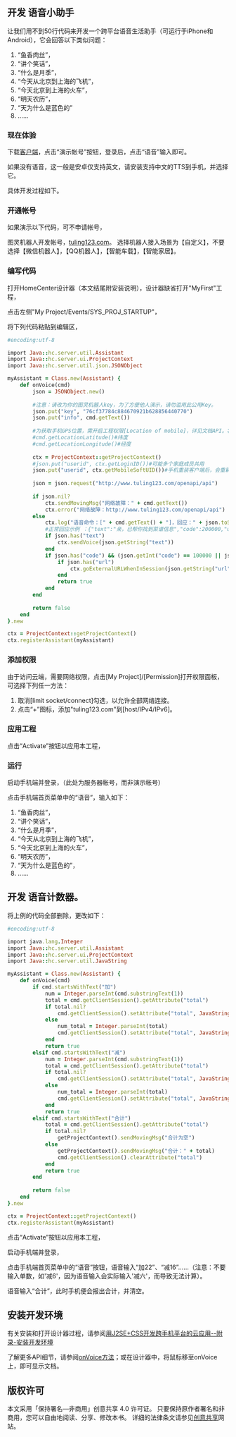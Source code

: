 ## 开发 语音小助手

让我们用不到50行代码来开发一个跨平台语音生活助手（可运行于iPhone和Android），它会回答以下类似问题：
1. “鱼香肉丝”，
2. “讲个笑话”，
3. “什么是月季”，
4. “今天从北京到上海的飞机”，
5. “今天北京到上海的火车”，
6. “明天农历”，
7. “天为什么是蓝色的”
8. ......

### 现在体验
下载[客户端](https://github.com/javalovercn/client)，点击“演示帐号”按钮，登录后，点击“语音”输入即可。

如果没有语音，这一般是安卓仅支持英文，请安装支持中文的TTS到手机，并选择它。

具体开发过程如下。

### 开通帐号
如果演示以下代码，可不申请帐号，

图灵机器人开发帐号，[tuling123.com](http://www.tuling123.com)。
选择机器人接入场景为【自定义】，不要选择【微信机器人】，【QQ机器人】，【智能车载】，【智能家居】。

### 编写代码
打开HomeCenter设计器（本文结尾附安装说明），设计器缺省打开&quot;MyFirst&quot;工程，

点击左侧"My Project/Events/SYS_PROJ_STARTUP"，

将下列代码粘贴到编辑区，

```ruby
#encoding:utf-8

import Java::hc.server.util.Assistant
import Java::hc.server.ui.ProjectContext
import Java::hc.server.util.json.JSONObject

myAssistant = Class.new(Assistant) {
	def onVoice(cmd)
		json = JSONObject.new()
		
		#注意：请改为你的图灵机器人key，为了方便他人演示，请勿滥用此公用Key。
		json.put("key", "76cf37784c884670921b628856440770")
		json.put("info", cmd.getText())
		
		#为获取手机GPS位置，需开启工程权限[Location of mobile]，详见文档API。将鼠标移至方法上即可获得文档。
		#cmd.getLocationLatitude()#纬度
		#cmd.getLocationLongitude()#经度
		
		ctx = ProjectContext::getProjectContext()
		#json.put("userid", ctx.getLoginID())#可能多个家庭成员共用
		json.put("userid", ctx.getMobileSoftUID())#手机重装客户端后，会重新分配SoftUID，但不会出现家庭成员共用
		
		json = json.request("http://www.tuling123.com/openapi/api")
		
		if json.nil?
			ctx.sendMovingMsg("网络故障：" + cmd.getText())
			ctx.error("网络故障：http://www.tuling123.com/openapi/api")
		else
			ctx.log("语音命令：[" + cmd.getText() + "]，回应：" + json.toString())
			#正常回应示例 ：{"text":"亲，已帮你找到菜谱信息","code":200000,"url":"http://homecenter.mobi/abc"}
			if json.has("text")
				ctx.sendVoice(json.getString("text"))
			end
			if json.has("code") && (json.getInt("code") == 100000 || json.getInt("code") == 200000)
				if json.has("url")
					ctx.goExternalURLWhenInSession(json.getString("url"))
				end
				return true
			end
		end
		
		return false
	end
}.new

ctx = ProjectContext::getProjectContext()
ctx.registerAssistant(myAssistant)
```

### 添加权限
由于访问云端，需要网络权限，点击[My Project]/[Permission]打开权限面板，可选择下列任一方法：
1. 取消[limit socket/connect]勾选，以允许全部网络连接。
2. 点击“+”图标，添加"tuling123.com"到[host/IPv4/IPv6]。

### 应用工程
点击“Activate”按钮以应用本工程，

### 运行
启动手机端并登录，（此处为服务器帐号，而非演示帐号）

点击手机端首页菜单中的“语音”，输入如下：
1. “鱼香肉丝”，
2. “讲个笑话”，
3. “什么是月季”，
4. “今天从北京到上海的飞机”，
5. “今天北京到上海的火车”，
6. “明天农历”，
7. “天为什么是蓝色的”，
8. ......

## 开发 语音计数器。

将上例的代码全部删除，更改如下：

```ruby
#encoding:utf-8

import java.lang.Integer
import Java::hc.server.util.Assistant
import Java::hc.server.ui.ProjectContext
import Java::hc.server.util.JavaString

myAssistant = Class.new(Assistant) {
	def onVoice(cmd)
		if cmd.startsWithText("加")
			num = Integer.parseInt(cmd.substringText(1))
			total = cmd.getClientSession().getAttribute("total")
			if total.nil?
				cmd.getClientSession().setAttribute("total", JavaString.valueOf(num))
			else
				num_total = Integer.parseInt(total)
				cmd.getClientSession().setAttribute("total", JavaString.valueOf(num_total + num))
			end
			return true
		elsif cmd.startsWithText("减")
			num = Integer.parseInt(cmd.substringText(1))
			total = cmd.getClientSession().getAttribute("total")
			if total.nil?
				cmd.getClientSession().setAttribute("total", JavaString.valueOf(num))
			else
				num_total = Integer.parseInt(total)
				cmd.getClientSession().setAttribute("total", JavaString.valueOf(num_total - num))
			end
			return true
		elsif cmd.startsWithText("合计")
			total = cmd.getClientSession().getAttribute("total")
			if total.nil?
				getProjectContext().sendMovingMsg("合计为空")
			else
				getProjectContext().sendMovingMsg("合计：" + total)
				cmd.getClientSession().clearAttribute("total")
			end
			return true
		end
		
		return false
	end
}.new

ctx = ProjectContext::getProjectContext()
ctx.registerAssistant(myAssistant)
```

点击“Activate”按钮以应用本工程，

启动手机端并登录，

点击手机端首页菜单中的“语音”按钮，语音输入“加22”、“减16”......（注意：不要输入单数，如'减6'，因为语音输入会实际输入'减六'，而导致无法计算）。

语音输入“合计”，此时手机便会报出合计，并清空。

## 安装开发环境

有关安装和打开设计器过程，请参阅[用J2SE+CSS开发跨手机平台的云应用--附录-安装开发环境](https://gitee.com/javalovercn/homecenter/blob/master/samples/用J2SE+CSS开发跨手机平台的云应用.md)

了解更多API细节，请参阅[onVoice方法](http://homecenter.mobi/download/javadoc/hc/server/util/Assistant.html#onVoice(hc.server.util.VoiceCommand))；或在设计器中，将鼠标移至onVoice上，即可显示文档。

## 版权许可
本文采用「保持署名—非商用」创意共享 4.0 许可证。
只要保持原作者署名和非商用，您可以自由地阅读、分享、修改本书。
详细的法律条文请参见[创意共享](http://creativecommons.org/licenses/by-nc/4.0/)网站。
